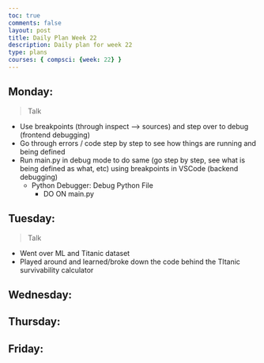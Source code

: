 ```yaml
---
toc: true
comments: false
layout: post
title: Daily Plan Week 22
description: Daily plan for week 22
type: plans
courses: { compsci: {week: 22} }
---
```


## Monday:
> Talk
- Use breakpoints (through inspect --> sources) and step over to debug (frontend debugging)
- Go through errors / code step by step to see how things are running and being defined
- Run main.py in debug mode to do same (go step by step, see what is being defined as what, etc) using breakpoints in VSCode (backend debugging)
    - Python Debugger: Debug Python File
        - DO ON main.py

## Tuesday:
> Talk
- Went over ML and Titanic dataset
- Played around and learned/broke down the code behind the TItanic survivability calculator

## Wednesday:
> 

## Thursday:
> 

## Friday:
> 

